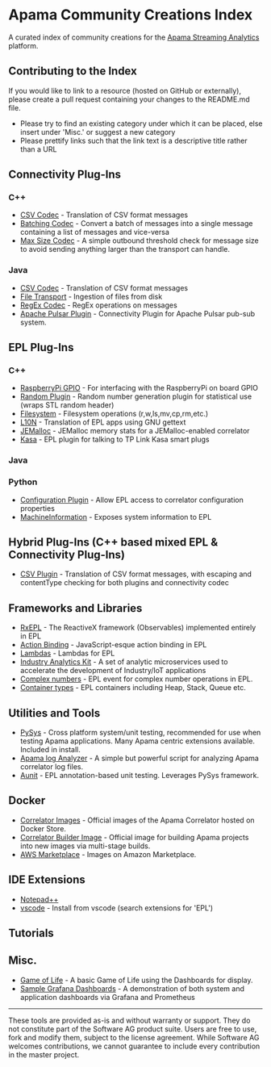 # Apama Community Creations Index
A curated index of community creations for the [Apama Streaming Analytics](http://www.apamacommunity.com/) platform.
## Contributing to the Index
If you would like to link to a resource (hosted on GitHub or externally), please create a pull request containing your changes to the README.md file. 

- Please try to find an existing category under which it can be placed, else insert under 'Misc.' or suggest a new category
- Please prettify links such that the link text is a descriptive title rather than a URL

## Connectivity Plug-Ins
### C++
- [CSV Codec](https://github.com/himanshunandeshwar/apama-streaming-analytics-connectivityPlugin-CSVCodec-cpp) - Translation of CSV format messages
- [Batching Codec](https://github.com/mjj29/apama-batching-codec) - Convert a batch of messages into a single message containing a list of messages and vice-versa
- [Max Size Codec](https://github.com/mjj29/apama-maxsize-codec) - A simple outbound threshold check for message size to avoid sending anything larger than the transport can handle.

### Java
- [CSV Codec](https://github.com/SoftwareAG/apama-streaming-analytics-connectivity-CSVCodec) - Translation of CSV format messages
- [File Transport](https://github.com/SoftwareAG/apama-streaming-analytics-connectivity-FileTransport) - Ingestion of files from disk
- [RegEx Codec](https://github.com/SoftwareAG/apama-streaming-analytics-connectivity-RegExCodec) - RegEx operations on messages
- [Apache Pulsar Plugin](https://github.com/prabal77/ApachePulsarConnecitivityPlugin) - Connectivity Plugin for Apache Pulsar pub-sub system.

## EPL Plug-Ins
### C++
- [RaspberryPi GPIO](https://github.com/CallumAttryde/apama_GPIO) - For interfacing with the RaspberryPi on board GPIO
- [Random Plugin](https://github.com/mjj29/apama-random-plugin) - Random number generation plugin for statistical use (wraps STL random header)
- [Filesystem](https://github.com/CallumAttryde/apama_file_plugin) - Filesystem operations (r,w,ls,mv,cp,rm,etc.)
- [L10N](https://github.com/mjj29/apama-epl-l10n-plugin) - Translation of EPL apps using GNU gettext
- [JEMalloc](https://github.com/mjj29/apama-jemalloc-plugin) - JEMalloc memory stats for a JEMalloc-enabled correlator
- [Kasa](https://github.com/mjj29/apama-kasa-plugin) - EPL plugin for talking to TP Link Kasa smart plugs

### Java

### Python
- [Configuration Plugin](https://github.com/mjj29/apama-configuration-plugin) - Allow EPL access to correlator configuration properties
- [MachineInformation](https://github.com/imog63/MachineInformation) - Exposes system information to EPL

## Hybrid Plug-Ins (C++ based mixed EPL & Connectivity Plug-Ins)
- [CSV Plugin](https://github.com/mjj29/apama-csv-plugin) - Translation of CSV format messages, with escaping and contentType checking for both plugins and connectivity codec

## Frameworks and Libraries
- [RxEPL](https://github.com/SoftwareAG/apama-rxepl) - The ReactiveX framework (Observables) implemented entirely in EPL
- [Action Binding](https://github.com/rpeach-sag/apama-action-binding) - JavaScript-esque action binding in EPL
- [Lambdas](https://github.com/SoftwareAG/apama-lambdas) - Lambdas for EPL
- [Industry Analytics Kit](https://github.com/SoftwareAG/apama-industry-analytics-kit) - A set of analytic microservices used to accelerate the development of Industry/IoT applications
- [Complex numbers](https://github.com/mjj29/apama-epl-complex) - EPL event for complex number operations in EPL.
- [Container types](https://github.com/mjj29/apama-epl-containers) - EPL containers including Heap, Stack, Queue etc.

## Utilities and Tools
- [PySys](https://sourceforge.net/projects/pysys/) - Cross platform system/unit testing, recommended for use when testing Apama applications. Many Apama centric extensions available. Included in install.
- [Apama log Analyzer](https://github.com/ApamaCommunity/apama-log-analyzer) - A simple but powerful script for analyzing Apama correlator log files.
- [Aunit](https://github.com/antoinewaugh/aunit) - EPL annotation-based unit testing. Leverages PySys framework.

## Docker
- [Correlator Images](https://hub.docker.com/_/apama-correlator) - Official images of the Apama Correlator hosted on Docker Store.
- [Correlator Builder Image](https://hub.docker.com/_/softwareag-apama-builder) - Official image for building Apama projects into new images via multi-stage builds.
- [AWS Marketplace](https://aws.amazon.com/marketplace/pp/B07KBHJ5NL?qid=1547210773784&sr=0-1&ref_=srh_res_product_title) - Images on Amazon Marketplace.

## IDE Extensions
- [Notepad++](https://github.com/rpeach-sag/apama-notepad-syntax)
- [vscode](https://github.com/CaribouJohn/vscode-apama-extensions) - Install from vscode (search extensions for 'EPL') 

## Tutorials

## Misc.
- [Game of Life](https://github.com/nmfa/apama_life.git) - A basic Game of Life using the Dashboards for display.
- [Sample Grafana Dashboards](https://github.com/ChrisF999/Apama-Dashboard) - A demonstration of both system and application dashboards via Grafana and Prometheus


------------------------------
These tools are provided as-is and without warranty or support. They do not constitute part of the Software AG product suite. Users are free to use, fork and modify them, subject to the license agreement. While Software AG welcomes contributions, we cannot guarantee to include every contribution in the master project.
